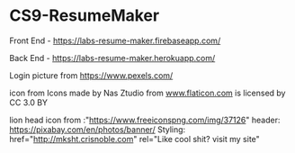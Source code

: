 # CS9-ResumeMaker

Front End - https://labs-resume-maker.firebaseapp.com/

Back End - https://labs-resume-maker.herokuapp.com/

Login picture from https://www.pexels.com/

icon from Icons made by Nas Ztudio from www.flaticon.com is licensed by CC 3.0 BY

lion head icon from :"https://www.freeiconspng.com/img/37126"
header: https://pixabay.com/en/photos/banner/
 Styling:  href="http://mksht.crisnoble.com" rel="Like cool shit? visit my site"